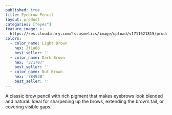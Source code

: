 ```yaml
---
published: true
title: Eyebrow Pencil
layout: product
categories: ["eyes"]
feature_image: >-
  https://res.cloudinary.com/fscosmetics/image/upload/v1711621815/products/eyebrow_pencil.jpg
colors:
  - color_name: Light Brown
    hex: 3f1a08
    best_seller: ''
  - color_name: Dark Brown
    hex: '371707'
    best_seller: ''
  - color_name: Nut Brown
    hex: '784938'
    best_seller: ''
---
```

A classic brow pencil with rich pigment that makes eyebrows look blended and natural. Ideal for sharpening up the brows, extending the brow’s tail, or covering visible gaps.
